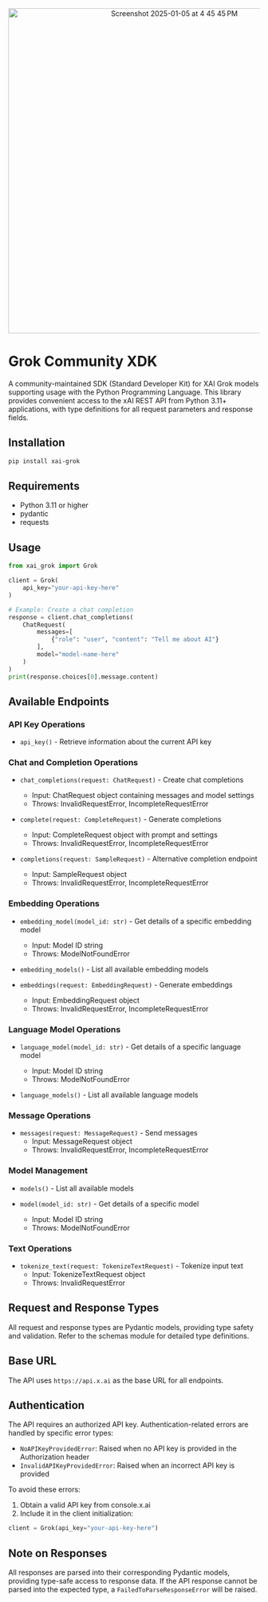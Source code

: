 <div align="center">
  <img width="650" alt="Screenshot 2025-01-05 at 4 45 45 PM" src="https://github.com/user-attachments/assets/7a8e38eb-9908-409b-9270-cbb2a97b8be5" />
</div>

# Grok Community XDK
A community-maintained SDK (Standard Developer Kit) for XAI Grok models
supporting usage with the Python Programming Language. This library provides
convenient access to the xAI REST API from Python 3.11+ applications, with
type definitions for all request parameters and response fields.

## Installation

```bash
pip install xai-grok
```

## Requirements

- Python 3.11 or higher
- pydantic
- requests

## Usage

```python
from xai_grok import Grok

client = Grok(
    api_key="your-api-key-here"
)

# Example: Create a chat completion
response = client.chat_completions(
    ChatRequest(
        messages=[
            {"role": "user", "content": "Tell me about AI"}
        ],
        model="model-name-here"
    )
)
print(response.choices[0].message.content)
```

## Available Endpoints

### API Key Operations
- `api_key()` - Retrieve information about the current API key

### Chat and Completion Operations
- `chat_completions(request: ChatRequest)` - Create chat completions
  - Input: ChatRequest object containing messages and model settings
  - Throws: InvalidRequestError, IncompleteRequestError

- `complete(request: CompleteRequest)` - Generate completions
  - Input: CompleteRequest object with prompt and settings
  - Throws: InvalidRequestError, IncompleteRequestError

- `completions(request: SampleRequest)` - Alternative completion endpoint
  - Input: SampleRequest object
  - Throws: InvalidRequestError, IncompleteRequestError

### Embedding Operations
- `embedding_model(model_id: str)` - Get details of a specific embedding model
  - Input: Model ID string
  - Throws: ModelNotFoundError

- `embedding_models()` - List all available embedding models

- `embeddings(request: EmbeddingRequest)` - Generate embeddings
  - Input: EmbeddingRequest object
  - Throws: InvalidRequestError, IncompleteRequestError

### Language Model Operations
- `language_model(model_id: str)` - Get details of a specific language model
  - Input: Model ID string
  - Throws: ModelNotFoundError

- `language_models()` - List all available language models

### Message Operations
- `messages(request: MessageRequest)` - Send messages
  - Input: MessageRequest object
  - Throws: InvalidRequestError, IncompleteRequestError

### Model Management
- `models()` - List all available models

- `model(model_id: str)` - Get details of a specific model
  - Input: Model ID string
  - Throws: ModelNotFoundError

### Text Operations
- `tokenize_text(request: TokenizeTextRequest)` - Tokenize input text
  - Input: TokenizeTextRequest object
  - Throws: InvalidRequestError

## Request and Response Types

All request and response types are Pydantic models, providing type safety and
validation. Refer to the schemas module for detailed type definitions.

## Base URL

The API uses `https://api.x.ai` as the base URL for all endpoints.

## Authentication

The API requires an authorized API key. Authentication-related errors are
handled by specific error types:

- `NoAPIKeyProvidedError`: Raised when no API key is provided in the Authorization header
- `InvalidAPIKeyProvidedError`: Raised when an incorrect API key is provided

To avoid these errors:
1. Obtain a valid API key from console.x.ai
2. Include it in the client initialization:
```python
client = Grok(api_key="your-api-key-here")
```

## Note on Responses

All responses are parsed into their corresponding Pydantic models, providing
type-safe access to response data. If the API response cannot be parsed into
the expected type, a `FailedToParseResponseError` will be raised.
